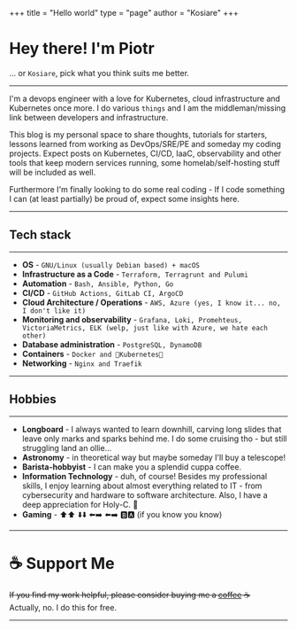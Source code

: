 +++
title = "Hello world"
type = "page"
author = "Kosiare"
+++

# Hey there! I'm Piotr
... or `Kosiare`, pick what you think suits me better.

---
I'm a devops engineer with a love for Kubernetes, cloud infrastructure and Kubernetes once more. I do various `things` and I am the middleman/missing link between developers and infrastructure.

This blog is my personal space to share thoughts, tutorials for starters, lessons learned from working as DevOps/SRE/PE and someday my coding projects. Expect posts on Kubernetes, CI/CD, IaaC, observability and other tools that keep modern services running, some homelab/self-hosting stuff will be included as well.

Furthermore I'm finally looking to do some real coding - If I code something I can (at least partially) be proud of, expect some insights here.

---
## Tech stack
---

- **OS**                              - `GNU/Linux (usually Debian based) + macOS`
- **Infrastructure as a Code**        - `Terraform, Terragrunt and Pulumi`
- **Automation**                      - `Bash, Ansible, Python, Go`
- **CI/CD**                           - `GitHub Actions, GitLab CI, ArgoCD`
- **Cloud Architecture / Operations** - `AWS, Azure (yes, I know it... no, I don't like it)`
- **Monitoring and observability**    - `Grafana, Loki, Promehteus, VictoriaMetrics, ELK (welp, just like with Azure, we hate each other)`
- **Database administration**         - `PostgreSQL, DynamoDB`
- **Containers**                      - `Docker and 💖Kubernetes💖 `
- **Networking**                      - `Nginx and Traefik`
---

## Hobbies

---
- **Longboard** - I always wanted to learn downhill, carving long slides that leave only marks and sparks behind me. I do some cruising tho - but still struggling land an ollie...
- **Astronomy** - in theoretical way but maybe someday I'll buy a telescope!
- **Barista-hobbyist** - I can make you a splendid cuppa coffee.
- **Information Technology** - duh, of course! Besides my professional skills, I enjoy learning about almost everything related to IT - from cybersecurity and hardware to software architecture. Also, I have a deep appreciation for Holy-C. 🙏
- **Gaming** -  ⬆️⬆️ ⬇️⬇️ ⬅️➡️ ⬅️➡️ 🅱️🅰️ (if you know you know)

---
# ☕️ Support Me

~~If you find my work helpful, please consider buying me a [coffee](https://letmegooglethat.com/?q=local+charity+near+me) ☕️~~ \
Actually, no. I do this for free.

---